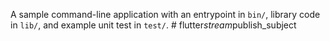 A sample command-line application with an entrypoint in `bin/`, library code
in `lib/`, and example unit test in `test/`.
#   f l u t t e r _ s t r e a m _ p u b l i s h _ s u b j e c t  
 